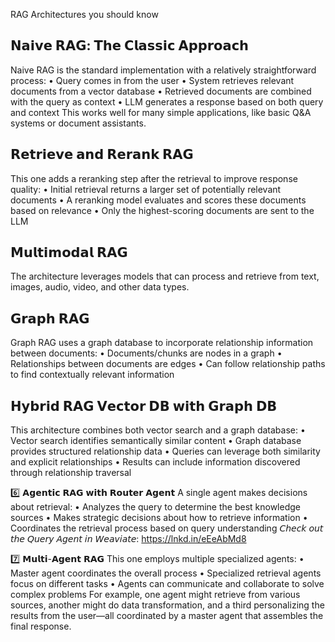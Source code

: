 RAG Architectures you should know

## 𝗡𝗮𝗶𝘃𝗲 𝗥𝗔𝗚: 𝗧𝗵𝗲 𝗖𝗹𝗮𝘀𝘀𝗶𝗰 𝗔𝗽𝗽𝗿𝗼𝗮𝗰𝗵
Naive RAG is the standard implementation with a relatively straightforward process:
• Query comes in from the user
• System retrieves relevant documents from a vector database
• Retrieved documents are combined with the query as context
• LLM generates a response based on both query and context
This works well for many simple applications, like basic Q&A systems or document assistants.

## 𝗥𝗲𝘁𝗿𝗶𝗲𝘃𝗲 𝗮𝗻𝗱 𝗥𝗲𝗿𝗮𝗻𝗸 𝗥𝗔𝗚
This one adds a reranking step after the retrieval to improve response quality:
• Initial retrieval returns a larger set of potentially relevant documents
• A reranking model evaluates and scores these documents based on relevance
• Only the highest-scoring documents are sent to the LLM

## 𝗠𝘂𝗹𝘁𝗶𝗺𝗼𝗱𝗮𝗹 𝗥𝗔𝗚
The architecture leverages models that can process and retrieve from text, images, audio, video, and other data types. 

## 𝗚𝗿𝗮𝗽𝗵 𝗥𝗔𝗚
Graph RAG uses a graph database to incorporate relationship information between documents:
• Documents/chunks are nodes in a graph
• Relationships between documents are edges
• Can follow relationship paths to find contextually relevant information

## 𝗛𝘆𝗯𝗿𝗶𝗱 𝗥𝗔𝗚 𝗩𝗲𝗰𝘁𝗼𝗿 𝗗𝗕 𝘄𝗶𝘁𝗵 𝗚𝗿𝗮𝗽𝗵 𝗗𝗕
This architecture combines both vector search and a graph database:
• Vector search identifies semantically similar content
• Graph database provides structured relationship data
• Queries can leverage both similarity and explicit relationships
• Results can include information discovered through relationship traversal

6️⃣ 𝗔𝗴𝗲𝗻𝘁𝗶𝗰 𝗥𝗔𝗚 𝘄𝗶𝘁𝗵 𝗥𝗼𝘂𝘁𝗲𝗿 𝗔𝗴𝗲𝗻𝘁
A single agent makes decisions about retrieval:
• Analyzes the query to determine the best knowledge sources
• Makes strategic decisions about how to retrieve information
• Coordinates the retrieval process based on query understanding
𝘊𝘩𝘦𝘤𝘬 𝘰𝘶𝘵 𝘵𝘩𝘦 𝘘𝘶𝘦𝘳𝘺 𝘈𝘨𝘦𝘯𝘵 𝘪𝘯 𝘞𝘦𝘢𝘷𝘪𝘢𝘵𝘦: https://lnkd.in/eEeAbMd8

7️⃣ 𝗠𝘂𝗹𝘁𝗶-𝗔𝗴𝗲𝗻𝘁 𝗥𝗔𝗚
This one employs multiple specialized agents:
• Master agent coordinates the overall process
• Specialized retrieval agents focus on different tasks
• Agents can communicate and collaborate to solve complex problems
For example, one agent might retrieve from various sources, another might do data transformation, and a third personalizing the results from the user—all coordinated by a master agent that assembles the final response.
